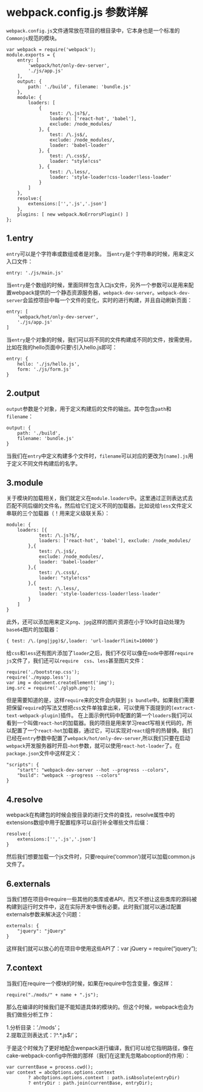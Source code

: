 # webpack.config.js 参数详解
`webpack.config.js`文件通常放在项目的根目录中，它本身也是一个标准的`Commonjs`规范的模块。
```
var webpack = require('webpack'); 
module.exports = { 
    entry: [ 
        'webpack/hot/only-dev-server', 
        './js/app.js' 
    ], 
    output: { 
        path: './build', filename: 'bundle.js' 
    }, 
    module: { 
        loaders: [ 
            { 
                test: /\.js?$/, 
                loaders: ['react-hot', 'babel'], 
                exclude: /node_modules/ 
            }, { 
                test: /\.js$/, 
                exclude: /node_modules/, 
                loader: 'babel-loader'
            }, { 
                test: /\.css$/, 
                loader: "style!css" 
            }, {
                test: /\.less/,
                loader: 'style-loader!css-loader!less-loader'
            } 
        ] 
    }, 
    resolve:{ 
        extensions:['','.js','.json'] 
    }, 
    plugins: [ new webpack.NoErrorsPlugin() ] 
};
```
## 1.entry

`entry`可以是个字符串或数组或者是对象。
当`entry`是个字符串的时候，用来定义入口文件：
```
entry: './js/main.js'
```
当`entry`是个数组的时候，里面同样包含入口js文件，另外一个参数可以是用来配置webpack提供的一个静态资源服务器，`webpack-dev-server`。`webpack-dev-server`会监控项目中每一个文件的变化，实时的进行构建，并且自动刷新页面：
```
entry: [
    'webpack/hot/only-dev-server',
    './js/app.js'
]
```
当`entry`是个对象的时候，我们可以将不同的文件构建成不同的文件，按需使用，比如在我的hello页面中只要\引入hello.js即可：
```
entry: {
    hello: './js/hello.js',
    form: './js/form.js'
}
```
## 2.output
`output`参数是个对象，用于定义构建后的文件的输出。其中包含`path`和`filename`：
```
output: {
    path: './build',
    filename: 'bundle.js'
}
```
当我们在`entry`中定义构建多个文件时，`filename`可以对应的更改为`[name].js`用于定义不同文件构建后的名字。
## 3.module
关于模块的加载相关，我们就定义在`module.loaders`中。这里通过正则表达式去匹配不同后缀的文件名，然后给它们定义不同的加载器。比如说给`less`文件定义串联的三个加载器（！用来定义级联关系）：
```
module: {
    loaders: [{ 
            test: /\.js?$/, 
            loaders: ['react-hot', 'babel'], exclude: /node_modules/ 
        },{ 
            test: /\.js$/, 
            exclude: /node_modules/, 
            loader: 'babel-loader'
        },{ 
            test: /\.css$/, 
            loader: "style!css" 
        },{ 
            test: /\.less/, 
            loader: 'style-loader!css-loader!less-loader'
        }
    ]
}
```
此外，还可以添加用来定义`png`、`jpg`这样的图片资源在小于10k时自动处理为`base64`图片的加载器：
```
{ test: /\.(png|jpg)$/,loader: 'url-loader?limit=10000'}
```
给`css`和`less`还有图片添加了`loader`之后，我们不仅可以像在`node`中那样`require` `js`文件了，我们还可以`require  css`、`less`甚至图片文件：
```
require('./bootstrap.css');
require('./myapp.less');
var img = document.createElement('img');
img.src = require('./glyph.png');
```
但是需要知道的是，这样`require`来的文件会内联到 `js bundle`中。如果我们需要把保留`require`的写法又想把`css`文件单独拿出来，可以使用下面提到的`[extract-text-webpack-plugin]`插件。
在上面示例代码中配置的第一个`loaders`我们可以看到一个叫做`react-hot`的加载器。我的项目是用来学习react写相关代码的，所以配置了一个`react-hot`加载器，通过它，可以实现对`react`组件的热替换。我们已经在`entry`参数中配置了`webpack/hot/only-dev-server`,所以我们只要在启动`webpack`开发服务器时开启`–hot`参数，就可以使用`react-hot-loader`了。在`package.json`文件中这样定义：
```
"scripts": {
    "start": "webpack-dev-server --hot --progress --colors",
    "build": "webpack --progress --colors"
}
```
## 4.resolve
webpack在构建包的时候会按目录的进行文件的查找，resolve属性中的extensions数组中用于配置程序可以自行补全哪些文件后缀：
```
resolve:{
    extensions:['','.js','.json']
}
```
然后我们想要加载一个js文件时，只要require(‘common’)就可以加载common.js文件了。
## 6.externals
当我们想在项目中require一些其他的类库或者API，而又不想让这些类库的源码被构建到运行时文件中，这在实际开发中很有必要。此时我们就可以通过配置externals参数来解决这个问题：
```
externals: {
    "jquery": "jQuery"
}
```
这样我们就可以放心的在项目中使用这些API了：var jQuery = require(“jquery”);

## 7.context
当我们在require一个模块的时候，如果在require中包含变量，像这样：
```
require("./mods/" + name + ".js");
```
那么在编译的时候我们是不能知道具体的模块的。但这个时候，webpack也会为我们做些分析工作：

1.分析目录：’./mods’；  
2.提取正则表达式：’/^.*.js$/’；

于是这个时候为了更好地配合wenpack进行编译，我们可以给它指明路径，像在cake-webpack-config中所做的那样（我们在这里先忽略abcoption的作用）：
```
var currentBase = process.cwd();
var context = abcOptions.options.context 
        ? abcOptions.options.context : path.isAbsolute(entryDir) 
        ? entryDir : path.join(currentBase, entryDir);
```